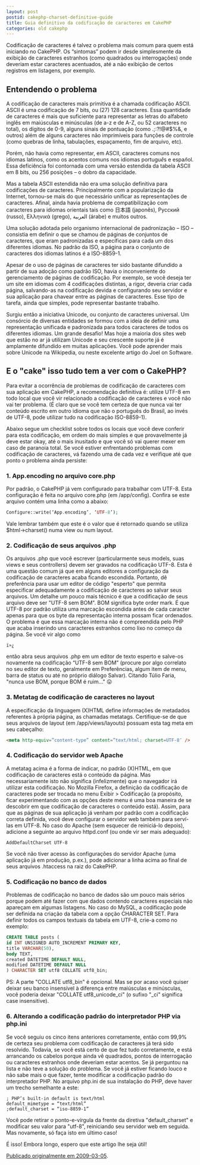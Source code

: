 ```yaml
---
layout: post
postid: cakephp-charset-definitive-guide
title: Guia definitivo da codificação de caracteres em CakePHP
categories: old cakephp
---
```


Codificação de caracteres é talvez o problema mais comum para quem está
iniciando no CakePHP.  Os “sintomas” podem ir desde simplesmente da exibição
de caracteres estranhos (como quadrados ou interrogações) onde deveriam estar
caracteres acentuados, até a não exibição de certos registros em listagens, por
exemplo.

## Entendendo o problema

A codificação de caracteres mais primitiva é a chamada codificação ASCII.
ASCII é uma codificação de 7 bits, ou (27) 128 caracteres.  Essa quantidade
de caracteres é mais que suficiente para representar as letras do alfabeto
inglês em maiúsculas e minúsculas (de a-z e de A-Z, ou 52 caracteres no total),
os dígitos de 0-9, alguns sinais de pontuação (como .;:?!@#$%&, e outros) além
de alguns caracteres não imprimíveis para funções de controle (como quebras de
linha, tabulações, espaçamento, fim de arquivo, etc).

Porém, não havia como representar, em ASCII, caracteres comuns nos idiomas
latinos, como os acentos comuns nos idiomas portugu<em>ê</em>s e
espa<em>ñ</em>ol.  Essa deficiência foi contornada com uma versão estendida da
tabela ASCII em 8 bits, ou 256 posições – o dobro da capacidade.

Mas a tabela ASCII estendida não era uma solução definitiva para codificações
de caracteres.  Principalmente com a popularização da Internet, tornou-se mais
do que necessário unificar as representações de caracteres.  Afinal, ainda
havia problema de compatibilização com caracteres para idiomas orientais tais
como 日本語 (japonês), Русский (russo), Ελληνικά (grego), العربية (árabe) e
muitos outros.

Uma solução adotada pelo organismo internacional de padronização – ISO –
consistia em definir o que se chamou de páginas de conjuntos de caracteres, que
eram padronizadas e específicas para cada um dos diferentes idiomas.  No padrão
da ISO, a página para o conjunto de caracteres dos idiomas latinos é a
ISO-8859-1.

Apesar de o uso de páginas de caracteres ter sido bastante difundido a partir
de sua adoção como padrão ISO, havia o inconveniente do gerenciamento de páginas de codificação.  Por exemplo, se você deseja ter um site
em idiomas com 4 codificações distintas, a rigor, deveria criar cada página,
salvando-as na codificação devida e configurando seu servidor e sua aplicação
para chavear entre as páginas de caracteres.  Esse tipo de tarefa, ainda que
simples, pode representar bastante trabalho.

Surgiu então a iniciativa Unicode, ou conjunto de caracteres universal.  Um
consórcio de diversas entidades se formou com a ideia de definir uma
representação unificada e padronizada para todos caracteres de todos os
diferentes idiomas.  Um grande desafio!  Mas hoje a maioria dos sites web que
estão no ar já utilizam Unicode e seu crescente suporte já é amplamente
difundido em muitas aplicações.  Você pode aprender mais sobre Unicode na
Wikipedia, ou neste excelente artigo do Joel on Software.

## E o "cake" isso tudo tem a ver com o CakePHP?

Para evitar a ocorrência de problemas de codificação de caracteres com sua
aplicação em CakePHP, a recomendação definitiva é: utilize UTF-8 em todo
local que você vir relacionado a codificação de caracteres e você não vai ter
problema.  (É claro que se você tem certeza de que nunca vai ter conteúdo
escrito em outro idioma que não o português do Brasil, ao invés de UTF-8, pode
utilizar tudo na codificação ISO-8859-1).

Abaixo segue um checklist sobre todos os locais que você deve conferir para
esta codificação, em ordem do mais simples e que provavelmente já deve estar
okay, até o mais inusitado e que você só vai querer mexer em caso de
paranoia total.  Se você estiver enfrentando problemas com codificação de
caracteres, vá fazendo uma de cada vez e verifique até que ponto o problema
ainda persiste:

### 1. App.encoding no arquivo core.php

Por padrão, o CakePHP já vem configurado para trabalhar com UTF-8.  Esta
configuração é feita no arquivo core.php (em /app/config).  Confira se
este arquivo contém uma linha como a abaixo:

```php
Configure::write(‘App.encoding’, ‘UTF-8’);
```

Vale lembrar também que este é o valor que é retornado quando se utiliza
$html->charset() numa view ou num layout.


### 2. Codificação de seus arquivos .php

Os arquivos .php que você escrever (particularmente seus models, suas views e
seus controllers) devem ser gravados na codificação UTF-8.  Esta é uma questão
comum já que em alguns editores a configuração da codificação de caracteres
acaba ficando escondida.  Portanto, dê preferência para usar um editor de
código "esperto" que permita especificar adequadamente a codificação de
caracteres ao salvar seus arquivos.  Um detalhe um pouco mais técnico é que a
codificação de seus arquivo deve ser "UTF-8 sem BOM".  BOM significa byte order
mark.  É que UTF-8 por padrão utiliza uma marcação escondida antes de cada
caracter apenas para que os byte da representação interna possam ficar
ordenados.  O problema é que essa marcação interna não é compreendida pelo PHP
que acaba inserindo uns caracteres estranhos como lixo no começo da página.
Se você vir algo como

```
ï»¿
```

então abra seus arquivos .php em um editor de texto esperto e salve-os
novamente na codificação “UTF-8 sem BOM” (procure por algo correlato
no seu editor de texto, geralmente em Preferências, algum item de menu,
barra de status ou até no próprio diálogo Salvar). Citando Túlio Faria,
"nunca use BOM, porque BOM é ruim…" 😛

### 3. Metatag de codificação de caracteres no layout

A especificação da linguagem (X)HTML define informações de metadados
referentes à própria página, as chamadas metatags.  Certifique-se de que
seus arquivos de layout (em /app/views/layouts) possuam esta tag meta em
seu cabeçalho:

```html
<meta http-equiv=”content-type” content=”text/html; charset=UTF-8″ />
```

### 4. Codificação do servidor web Apache

A metatag acima é a forma de indicar, no padrão (X)HTML, em que codificação de
caracteres está o conteúdo da página.  Mas necessariamente isto não significa
(infelizmente) que o navegador irá utilizar esta codificação.  No Mozilla
Firefox, a definição da codificação de caracteres pode ser trocada no menu
Exibir > Codificação (a propósito, ficar experimentando com as opções deste
menu é uma boa maneira de se descobrir em que codificação de caracteres o
conteúdo está).  Assim, para que as páginas de sua aplicação já venham por
padrão com a codificação correta definida, você deve configurar o servidor web
também para serví-las em UTF-8.  No caso do Apache (sem esquecer de reiniciá-lo
depois), adicione a seguinte ao arquivo httpd.conf (ou onde vir ser mais
adequado):

```
AddDefaultCharset UTF-8
```

Se você não tiver acesso às configurações do servidor Apache (uma aplicação já
em produção, p.ex.), pode adicionar a linha acima ao final de seus arquivos
.htaccess na raiz do CakePHP.


### 5. Codificação no banco de dados

Problemas de codificação no banco de dados são um pouco mais sérios porque
podem até fazer com que dados contendo caracteres especiais não apareçam em
algumas listagens.  No caso do MySQL, a codificação pode ser definida na
criação da tabela com a opção CHARACTER SET.  Para definir todos os campos
textuais da tabela em UTF-8, crie-a como no exemplo:

```sql
CREATE TABLE posts (
id INT UNSIGNED AUTO_INCREMENT PRIMARY KEY,
title VARCHAR(50),
body TEXT,
created DATETIME DEFAULT NULL,
modified DATETIME DEFAULT NULL
) CHARACTER SET utf8 COLLATE utf8_bin;
```

PS: A parte "COLLATE utf8\_bin" é opcional.  Mas se por acaso você quiser
deixar seu banco insensível à diferença entre maiúsculas e minúsculas, você
poderia deixar "COLLATE utf8\_unicode\_ci" (o sufixo "\_ci" significa case
insensitive).

### 6. Alterando a codificação padrão do interpretador PHP via php.ini

Se você seguiu os cinco itens anteriores corretamente, então com 99,9% de
certeza seu problema com codificação de caracteres já terá sido resolvido.
Todavia, se você está certo de que fez tudo corretamente, e está arrancando os
cabelos porque ainda vê quadrados, pontos de interrogação ou caracteres
estranhos onde deveriam estar acentos.  Se já perguntou na lista e não teve a
solução do problema.  Se você já estiver ficando louco e não sabe mais o que
fazer, tente modificar a codificação padrão do interpretador PHP.  No arquivo
php.ini de sua instalação do PHP, deve haver um trecho semelhante a este:

```
; PHP’s built-in default is text/html
default_mimetype = “text/html”
;default_charset = “iso-8859-1”
```

Você pode retirar o ponto-e-vírgula da frente da diretiva "default\_charset" e
modificar seu valor para "utf-8", reiniciando seu servidor web em seguida.  Mas
novamente, só faça isto em último caso!

É isso!  Embora longo, espero que este artigo lhe seja útil!

[Publicado originalmente em 2009-03-05](https://mfandrade.wordpress.com/2009/03/05/guia-definitivo-da-codificacao-de-caracteres-no-cakephp/).
